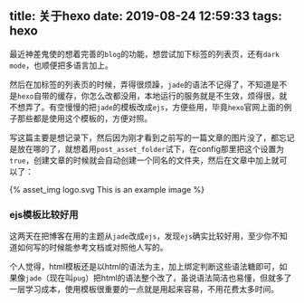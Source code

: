 title: 关于hexo
date: 2019-08-24 12:59:33
tags: hexo
---

最近神差鬼使的想着完善的`blog`的功能，想尝试加下标签的列表页，还有`dark mode`，也顺便把多语言加上。

然后在加标签的列表页的时候，弄得很烦躁，`jade`的语法不记得了，不知道是不是`hexo`自带的缓存，你怎么改都没用，本地运行的服务就是不生效，烦得很，就不想弄了。有空慢慢的把`jade`的模板改成`ejs`，方便些用，毕竟`hexo`官网上面的例子那些都是使用这个模板的，方便对照。

<!-- more -->

写这篇主要是想记录下，然后因为刚才看到之前写的一篇文章的图片没了，都忘记是放在哪的了，就想着用`post_asset_folder`试下，在config那里把这个设置为`true`，创建文章的时候就会自动创建一个同名的文件夹，然后在文章中加上就可以了：

{% asset_img logo.svg This is an example image %}

### ejs模板比较好用

这两天在把博客在用的主题从`jade`改成`ejs`，发现`ejs`确实比较好用，至少你不知道如何写的时候能参考文档或对照他人写的。

个人觉得，html模板还是以html的语法为主，加上绑定判断这些语法糖即可，如果像`jade`（现在叫`pug`）把html的语法整个改了，虽说语法简洁也易懂，但就多了一层学习成本，使用模板很重要的一点就是用起来容易，不用花费太多时间。